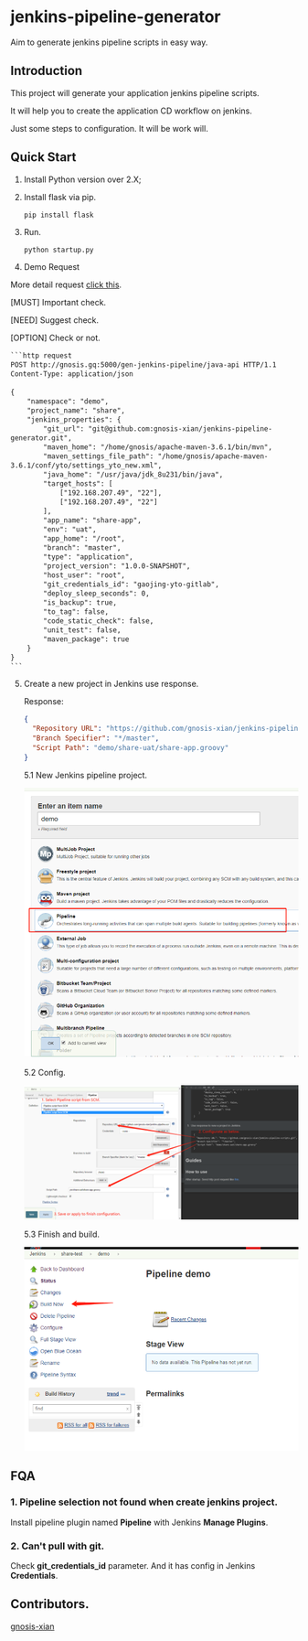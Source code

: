 # jenkins-pipeline-generator

Aim to generate jenkins pipeline scripts in easy way.

## Introduction

This project will generate your application jenkins pipeline scripts.

It will help you to create the application CD workflow on jenkins.

Just some steps to configuration. It will be work will.

## Quick Start

1. Install Python version over 2.X;

2. Install flask via pip. 

    ```shell script
    pip install flask
    ```

3. Run.

    ```shell script
    python startup.py
    ```

4. Demo Request 

More detail request [click this](./restclient/rest-test.rest).

[MUST] Important check.

[NEED] Suggest check.

[OPTION] Check or not.
    
    ```http request
    POST http://gnosis.gq:5000/gen-jenkins-pipeline/java-api HTTP/1.1
    Content-Type: application/json
    
    {
        "namespace": "demo",
        "project_name": "share",
        "jenkins_properties": {
            "git_url": "git@github.com:gnosis-xian/jenkins-pipeline-generator.git",
            "maven_home": "/home/gnosis/apache-maven-3.6.1/bin/mvn",
            "maven_settings_file_path": "/home/gnosis/apache-maven-3.6.1/conf/yto/settings_yto_new.xml",
            "java_home": "/usr/java/jdk_8u231/bin/java",
            "target_hosts": [
                ["192.168.207.49", "22"],
                ["192.168.207.49", "22"]
            ],
            "app_name": "share-app",
            "env": "uat",
            "app_home": "/root",
            "branch": "master",
            "type": "application",
            "project_version": "1.0.0-SNAPSHOT",
            "host_user": "root",
            "git_credentials_id": "gaojing-yto-gitlab",
            "deploy_sleep_seconds": 0,
            "is_backup": true,
            "to_tag": false,
            "code_static_check": false,
            "unit_test": false,
            "maven_package": true
        }
    }
    ```

5. Create a new project in Jenkins use response.

    Response:
    
    ```json
    {
      "Repository URL": "https://github.com/gnosis-xian/jenkins-pipeline-scripts.git",
      "Branch Specifier": "*/master",
      "Script Path": "demo/share-uat/share-app.groovy"
    }
    ```
   
   5.1 New Jenkins pipeline project.
   
   ![](imgs/create-jenkins-project-1.png)
   
   5.2 Config.
   
   ![](imgs/create-jenkins-project-2.png)
   
   5.3 Finish and build.
   
   ![](imgs/create-jenkins-project-3.png)

## FQA

### 1. Pipeline selection not found when create jenkins project.

Install pipeline plugin named **Pipeline** with Jenkins **Manage Plugins**.

### 2. Can't pull with git.

Check **git_credentials_id** parameter. And it has config in Jenkins **Credentials**.

## Contributors.

[gnosis-xian](https://github.com/gnosis-xian)